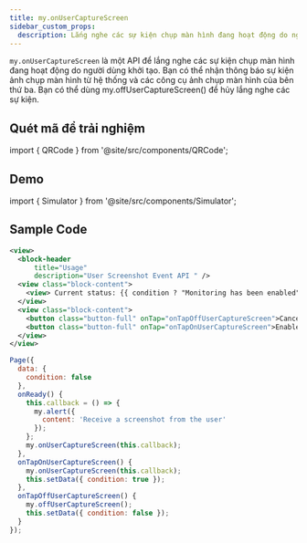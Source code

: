 ```yaml
---
title: my.onUserCaptureScreen
sidebar_custom_props:
  description: Lắng nghe các sự kiện chụp màn hình đang hoạt động do người dùng khởi tạo
---
```


`my.onUserCaptureScreen` là một API để lắng nghe các sự kiện chụp màn hình đang hoạt động do người dùng khởi tạo. Bạn có thể nhận thông báo sự kiện ảnh chụp màn hình từ hệ thống và các công cụ ảnh chụp màn hình của bên thứ ba. Bạn có thể dùng my.offUserCaptureScreen() để hủy lắng nghe các sự kiện.

## Quét mã để trải nghiệm

import { QRCode } from '@site/src/components/QRCode';

<QRCode page="pages/api/user-screenshot-event/index" />

## Demo

import { Simulator } from '@site/src/components/Simulator';

<Simulator page="pages/api/user-screenshot-event/index" />

## Sample Code

```xml
<view>
  <block-header
      title="Usage"
      description="User Screenshot Event API " />
  <view class="block-content">
    <view> Current status: {{ condition ? "Monitoring has been enabled" : 'Monitoring has been canceled' }} </view>
  </view>
  <view class="block-content">
    <button class="button-full" onTap="onTapOffUserCaptureScreen">Cancel listening for screen events</button>
    <button class="button-full" onTap="onTapOnUserCaptureScreen">Enable listening for screen events</button>
  </view>
</view>
```

```js
Page({
  data: {
    condition: false
  },
  onReady() {
    this.callback = () => {
      my.alert({
        content: 'Receive a screenshot from the user'
      });
    };
    my.onUserCaptureScreen(this.callback);
  },
  onTapOnUserCaptureScreen() {
    my.onUserCaptureScreen(this.callback);
    this.setData({ condition: true });
  },
  onTapOffUserCaptureScreen() {
    my.offUserCaptureScreen();
    this.setData({ condition: false });
  }
});
```
